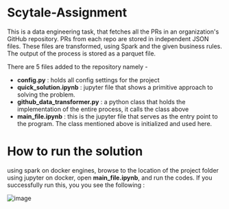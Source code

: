 # Scytale-Assignment
This is a data engineering task, that fetches all the PRs in an organization's GitHub repository. 
PRs from each repo are stored in independent JSON files. 
These files are transformed, using Spark and the given business rules. 
The output of the process is stored as a parquet file.

There are 5 files added to the repository namely -

- **config.py** : holds all config settings for the project
- **quick_solution.ipynb** : jupyter file that shows a primitive approach to solving the problem.
- **github_data_transformer.py** : a python class that holds the implementation of the entire process, it calls the class above
- **main_file.ipynb** : this is the jupyter file that serves as the entry point to the program. The class mentioned above is initialized and used here.

# How to run the solution
using spark on docker engines, browse to the location of the project folder using jupyter on docker, open **main_file.ipynb**,
and run the codes. If you successfully run this, you you see the following : 

![image](https://github.com/carliecode/scytale-assignment/assets/15030941/09ef939f-0fdc-4795-a4f8-7646f9e42ce6)
